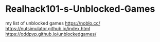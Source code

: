 # Realhack101-s-Unblocked-Games
my list of unblocked games
https://noblo.cc/
https://nutsimulator.github.io/index.html
https://oddpvp.github.io/unblockedgames/
